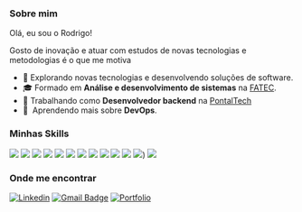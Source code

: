 <h3>Sobre mim</h3>

Olá, eu sou o Rodrigo!

Gosto de inovação e atuar com estudos de novas tecnologias e metodologias é o que me motiva

- 🤔 Explorando novas tecnologias e desenvolvendo soluções de software.
- 🎓 Formado em **Análise e desenvolvimento de sistemas** na <a href="https://www.cps.sp.gov.br/fatec/">FATEC</a>.
- 💼 Trabalhando como **Desenvolvedor backend** na <a href="https://pontaltech.com.br/">PontalTech</a>
- 🌱 &nbsp;Aprendendo mais sobre **DevOps**.

<h3>Minhas Skills</h3>

![](https://img.shields.io/badge/Code-Javascript-f39f37?logo=Javascript&logoColor=white&color=660066)
![](https://img.shields.io/badge/Code-NodeJS-f39f37?logo=Node.js&logoColor=white&color=660066)
![](https://img.shields.io/badge/Code-Typescript-f39f37?logo=Typescript&logoColor=white&color=660066)
![](https://img.shields.io/badge/Tools-Docker-f39f37?logo=docker&logoColor=white&color=660066)
![](https://img.shields.io/badge/Tools-Kubernetes-f39f37?logo=Kubernetes&logoColor=white&color=660066)
![](https://img.shields.io/badge/Cloud-AWS-f39f37?logo=Amazon&logoColor=white&color=660066)
![](https://img.shields.io/badge/Tools-RabbitMQ-f39f37?logo=RabbitMQ&logoColor=white&color=660066)
![](https://img.shields.io/badge/Tools-MongoDB-f39f37?logo=MongoDb&logoColor=white&color=660066)
![](https://img.shields.io/badge/Tools-MySQL-f39f37?logo=MySQL&logoColor=white&color=660066)
![](https://img.shields.io/badge/Tools-Redis-f39f37?logo=Redis&logoColor=white&color=660066)
![](https://img.shields.io/badge/OS-Linux-f39f37?logo=linux&logoColor=white&color=660066)
![](https://img.shields.io/badge/Code-Bash-f39f37?logo=GNU%20Bash&logoColor=white&color=660066))
![](https://img.shields.io/badge/Tools-VS%20Code-f39f37?logo=Visual%20Studio%20Code&logoColor=white&color=660066)

<h3>Onde me encontrar</h3>

[![Linkedin](https://img.shields.io/badge/-Rodrigo_Nascimento-blue?style=flat-square&logo=Linkedin&logoColor=white&link=https://www.linkedin.com/in/rastaFul)](https://www.linkedin.com/in/rastaFul)
[![Gmail Badge](https://img.shields.io/badge/-rodrigob.dev@gmail.com-006bed?style=flat-square&logo=Gmail&logoColor=white&link=mailto:rodrigob.dev@gmail.com)](mailto:rodrigob.dev@gmail.com)
[![Portfolio](https://img.shields.io/badge/-Site_Portfolio-006bed?style=flat-square&link=https://rastaful.dev)](https://rastaful.dev)
